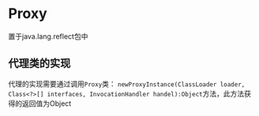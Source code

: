 # Proxy
置于java.lang.reflect包中

## 代理类的实现
代理的实现需要通过调用`Proxy`类：
`newProxyInstance(ClassLoader loader, Class<?>[] interfaces, InvocationHandler handel):Object`方法，此方法获得的返回值为Object